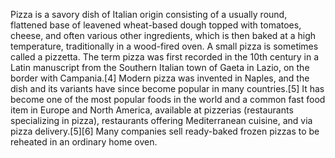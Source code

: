 Pizza is a savory dish of Italian origin consisting of a usually round, flattened base of leavened wheat-based dough topped with tomatoes, cheese, and often various other ingredients, which is then baked at a high temperature, traditionally in a wood-fired oven. A small pizza is sometimes called a pizzetta. 
The term pizza was first recorded in the 10th century in a Latin manuscript from the Southern Italian town of Gaeta in Lazio, on the border with Campania.[4] Modern pizza was invented in Naples, and the dish and its variants have since become popular in many countries.[5] It has become one of the most popular foods in the world and a common fast food item in Europe and North America, available at pizzerias (restaurants specializing in pizza), restaurants offering Mediterranean cuisine, and via pizza delivery.[5][6] Many companies sell ready-baked frozen pizzas to be reheated in an ordinary home oven.